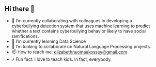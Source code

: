 ## Hi there 👋

- 🔭 I’m currently collaborating with colleagues in developing a cyberbullying detection system that uses machine learning to predict whether a text contains cyberbullying behavior likely to have social ramifications.
- 🌱 I’m currently learning Data Science
- 👯 I’m looking to collaborate on Natural Language Processing projects.
- 📫 How to reach me: elizabethnuomaakossey@gmail.com
- ⚡ Fun fact: I love to teach kids. In fact, everybody.
